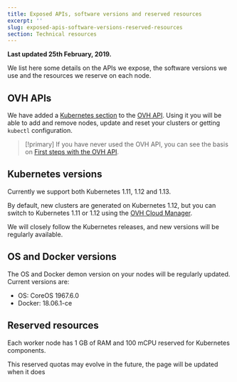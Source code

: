 ```yaml
---
title: Exposed APIs, software versions and reserved resources
excerpt: ''
slug: exposed-apis-software-versions-reserved-resources
section: Technical resources
---
```


**Last updated 25th February, 2019.**

We list here some details on the APIs we expose, the software versions we use and the resources we reserve on each node.


## OVH APIs 

We have added a [Kubernetes section](https://api.ovh.com/console/#/kube) to the [OVH API](https://api.ovh.com/). Using it you will be able to add and remove nodes, update and reset your clusters or getting `kubectl` configuration.

> [!primary]
> If you have never used the OVH API, you can see the basis on [First steps with the OVH API](https://docs.ovh.com/gb/en/customer/first-steps-with-ovh-api/).


## Kubernetes versions

Currently we support both Kubernetes 1.11, 1.12 and 1.13.

By default, new clusters are generated on Kubernetes 1.12, but you can switch to Kubernetes 1.11 or 1.12 using the [OVH Cloud Manager](https://www.ovh.com/manager/cloud/).

We will closely follow the Kubernetes releases, and new versions will be regularly available.


## OS and Docker versions

The OS and Docker demon version on your nodes will be regularly updated. Current versions are:

- OS: CoreOS 1967.6.0
- Docker: 18.06.1-ce

## Reserved resources

Each worker node has 1 GB of RAM and 100 mCPU reserved for Kubernetes components. 

This reserved quotas may evolve in the future, the page will be updated when it does